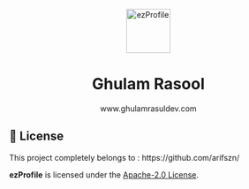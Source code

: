 <p align="center">
  <a href="http://arifszn.github.io/ezprofile" target="_blank">
    <img src="https://arifszn.github.io/assets/img/hosted/ezprofile/logo.png" alt="ezProfile" title="ezProfile" width="80">
  </a>
</p>

<h1 align="center">Ghulam Rasool</h1>
<p align="center">www.ghulamrasuldev.com</p>

## 📄 License
<p>This project completely belongs to : https://github.com/arifszn/</p>

**ezProfile** is licensed under the [Apache-2.0 License](https://github.com/arifszn/ezprofile/blob/main/LICENSE).
